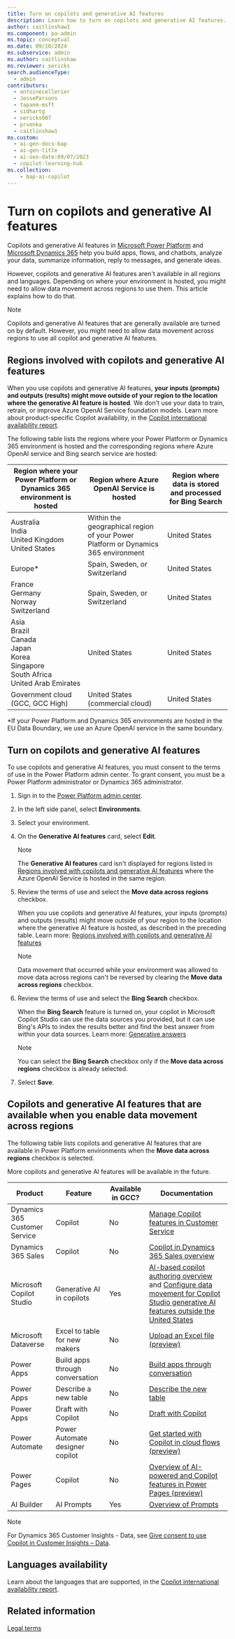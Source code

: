 ```yaml
---
title: Turn on copilots and generative AI features
description: Learn how to turn on copilots and generative AI features.
author: caitlinshaw1
ms.component: pa-admin
ms.topic: conceptual
ms.date: 09/10/2024
ms.subservice: admin
ms.author: caitlinshaw
ms.reviewer: sericks
search.audienceType:
  - admin
contributors:
  - antoinecellerier 
  - JesseParsons
  - tapanm-msft
  - sidhartg
  - sericks007
  - prvenka
  - caitlinshaw1
ms.custom:
  - ai-gen-docs-bap
  - ai-gen-title
  - ai-seo-date:09/07/2023
  - copilot-learning-hub
ms.collection: 
    - bap-ai-copilot
---
```


# Turn on copilots and generative AI features

Copilots and generative AI features in [Microsoft Power Platform](/power-platform/) and [Microsoft Dynamics 365](/dynamics365/) help you build apps, flows, and chatbots, analyze your data, summarize information, reply to messages, and generate ideas.

However, copilots and generative AI features aren't available in all regions and languages. Depending on where your environment is hosted, you might need to allow data movement across regions to use them. This article explains how to do that.

> [!NOTE]
> Copilots and generative AI features that are generally available are turned on by default. However, you might need to allow data movement across regions to use all copilot and generative AI features.

## Regions involved with copilots and generative AI features

When you use copilots and generative AI features, **your inputs (prompts) and outputs (results) might move outside of your region to the location where the generative AI feature is hosted**. We don't use your data to train, retrain, or improve Azure OpenAI Service foundation models. Learn more about product-specific Copilot availability, in the [Copilot international availability report](https://releaseplans.microsoft.com/en-US/availability-reports/?report=copilotproductreport).

The following table lists the regions where your Power Platform or Dynamics 365 environment is hosted and the corresponding regions where Azure OpenAI service and Bing search service are hosted:

| Region where your Power Platform or Dynamics 365 environment is hosted | Region where Azure OpenAI Service is hosted | Region where data is stored and processed for Bing Search | 
|-------------------------|-------------------------|-------------------------|
| Australia<br>India<br>United Kingdom<br>United States | Within the geographical region of your Power Platform or Dynamics 365 environment | United States| 
| Europe\*  | Spain, Sweden, or Switzerland| United States |
| France<br>Germany<br>Norway<br>Switzerland | Spain, Sweden, or Switzerland | United States|
| Asia<br>Brazil<br>Canada<br>Japan<br>Korea<br>Singapore<br>South Africa<br>United Arab Emirates | United States | United States| 
| Government cloud (GCC, GCC High) | United States (commercial cloud) | United States |

\*If your Power Platform and Dynamics 365 environments are hosted in the EU Data Boundary, we use an Azure OpenAI service in the same boundary.

## Turn on copilots and generative AI features

To use copilots and generative AI features, you must consent to the terms of use in the Power Platform admin center. To grant consent, you must be a Power Platform administrator or Dynamics 365 administrator.

1. Sign in to the [Power Platform admin center](https://admin.powerplatform.microsoft.com).
1. In the left side panel, select **Environments**.
1. Select your environment.
1. On the **Generative AI features** card, select **Edit**. 

    > [!NOTE]
    > The **Generative AI features** card isn't displayed for regions listed in [Regions involved with copilots and generative AI features](#regions-involved-with-copilots-and-generative-ai-features) where the Azure OpenAI Service is hosted in the same region.

1. Review the terms of use and select the **Move data across regions** checkbox.

    When you use copilots and generative AI features, your inputs (prompts) and outputs (results) might move outside of your region to the location where the generative AI feature is hosted, as described in the preceding table. Learn more: [Regions involved with copilots and generative AI features](#regions-involved-with-copilots-and-generative-ai-features)

    > [!NOTE]
    > Data movement that occurred while your environment was allowed to move data across regions can't be reversed by clearing the **Move data across regions** checkbox.

1. Review the terms of use and select the **Bing Search** checkbox.

    When the **Bing Search** feature is turned on, your copilot in Microsoft Copilot Studio can use the data sources you provided, but it can use Bing's APIs to index the results better and find the best answer from within your data sources. Learn more: [Generative answers](/microsoft-copilot-studio/nlu-boost-conversations)

    > [!NOTE]
    > You can select the **Bing Search** checkbox only if the **Move data across regions** checkbox is already selected.

1. Select **Save**.

## Copilots and generative AI features that are available when you enable data movement across regions

The following table lists copilots and generative AI features that are available in Power Platform environments when the **Move data across regions** checkbox is selected.

More copilots and generative AI features will be available in the future.

| Product | Feature  | Available in GCC? | Documentation
|-------------------------|-------------------------|-------------------------|-------------------------|
| Dynamics 365 Customer Service | Copilot | No | [Manage Copilot features in Customer Service](/dynamics365/customer-service/administer/configure-copilot-features)|
| Dynamics 365 Sales | Copilot | No | [Copilot in Dynamics 365 Sales overview](/dynamics365/sales/copilot-overview)|
| Microsoft Copilot Studio | Generative AI in copilots | Yes | [AI-based copilot authoring overview](/microsoft-copilot-studio/nlu-gpt-overview) and [Configure data movement for Copilot Studio generative AI features outside the United States](/microsoft-copilot-studio/manage-data-movement-outside-us) |
| Microsoft Dataverse | Excel to table for new makers | No | [Upload an Excel file (preview)](/power-apps/maker/data-platform/create-edit-entities-portal#upload-an-excel-file-preview) |
| Power Apps | Build apps through conversation | No | [Build apps through conversation](/power-apps/maker/canvas-apps/ai-conversations-create-app) |
| Power Apps | Describe a new table | No | [Describe the new table](/power-apps/maker/data-platform/create-edit-entities-portal#describe-the-new-table) |
| Power Apps | Draft with Copilot | No | [Draft with Copilot](/power-apps/user/well-written-input-text-copilot) |
| Power Automate | Power Automate designer copilot | No | [Get started with Copilot in cloud flows (preview)](/power-automate/get-started-with-copilot) |
| Power Pages | Copilot | No | [Overview of AI-powered and Copilot features in Power Pages (preview)](/power-pages/configure/ai-copilot-overview) |
| AI Builder | AI Prompts | Yes | [Overview of Prompts](/ai-builder/prompts-overview) |

> [!NOTE]
> For Dynamics 365 Customer Insights - Data, see [Give consent to use Copilot in Customer Insights – Data](/dynamics365/customer-insights/data/copilot-global-consent).


## Languages availability

Learn about the languages that are supported, in the [Copilot international availability report](https://aka.ms/bapcopilot-intl-report-external).

## Related information

[Legal terms](https://go.microsoft.com/fwlink/?linkid=2182773)
